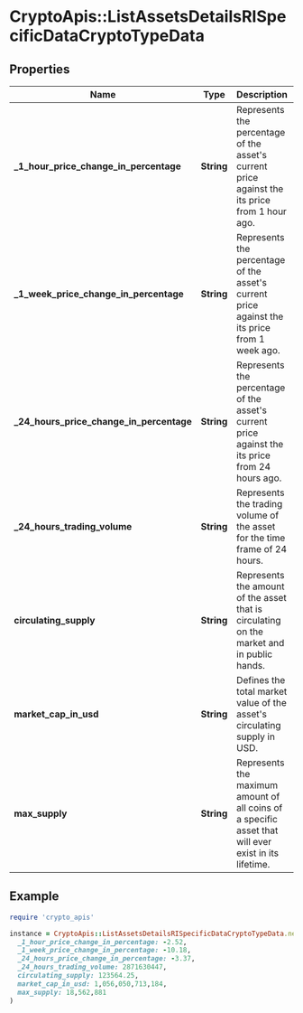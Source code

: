 # CryptoApis::ListAssetsDetailsRISpecificDataCryptoTypeData

## Properties

| Name | Type | Description | Notes |
| ---- | ---- | ----------- | ----- |
| **_1_hour_price_change_in_percentage** | **String** | Represents the percentage of the asset&#39;s current price against the its price from 1 hour ago. |  |
| **_1_week_price_change_in_percentage** | **String** | Represents the percentage of the asset&#39;s current price against the its price from 1 week ago. |  |
| **_24_hours_price_change_in_percentage** | **String** | Represents the percentage of the asset&#39;s current price against the its price from 24 hours ago. |  |
| **_24_hours_trading_volume** | **String** | Represents the trading volume of the asset for the time frame of 24 hours. |  |
| **circulating_supply** | **String** | Represents the amount of the asset that is circulating on the market and in public hands. |  |
| **market_cap_in_usd** | **String** | Defines the total market value of the asset&#39;s circulating supply in USD. |  |
| **max_supply** | **String** | Represents the maximum amount of all coins of a specific asset that will ever exist in its lifetime. |  |

## Example

```ruby
require 'crypto_apis'

instance = CryptoApis::ListAssetsDetailsRISpecificDataCryptoTypeData.new(
  _1_hour_price_change_in_percentage: -2.52,
  _1_week_price_change_in_percentage: -10.18,
  _24_hours_price_change_in_percentage: -3.37,
  _24_hours_trading_volume: 2871630447,
  circulating_supply: 123564.25,
  market_cap_in_usd: 1,056,050,713,184,
  max_supply: 18,562,881
)
```

